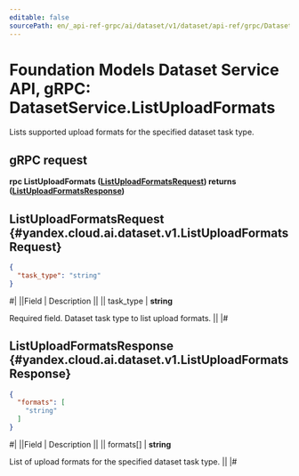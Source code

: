 ```yaml
---
editable: false
sourcePath: en/_api-ref-grpc/ai/dataset/v1/dataset/api-ref/grpc/Dataset/listUploadFormats.md
---
```


# Foundation Models Dataset Service API, gRPC: DatasetService.ListUploadFormats

Lists supported upload formats for the specified dataset task type.

## gRPC request

**rpc ListUploadFormats ([ListUploadFormatsRequest](#yandex.cloud.ai.dataset.v1.ListUploadFormatsRequest)) returns ([ListUploadFormatsResponse](#yandex.cloud.ai.dataset.v1.ListUploadFormatsResponse))**

## ListUploadFormatsRequest {#yandex.cloud.ai.dataset.v1.ListUploadFormatsRequest}

```json
{
  "task_type": "string"
}
```

#|
||Field | Description ||
|| task_type | **string**

Required field. Dataset task type to list upload formats. ||
|#

## ListUploadFormatsResponse {#yandex.cloud.ai.dataset.v1.ListUploadFormatsResponse}

```json
{
  "formats": [
    "string"
  ]
}
```

#|
||Field | Description ||
|| formats[] | **string**

List of upload formats for the specified dataset task type. ||
|#